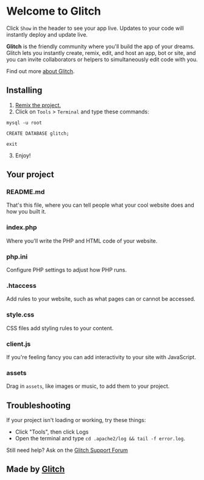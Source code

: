 # Welcome to Glitch

Click `Show` in the header to see your app live. Updates to your code will instantly deploy and update live.

**Glitch** is the friendly community where you'll build the app of your dreams. Glitch lets you instantly create, remix, edit, and host an app, bot or site, and you can invite collaborators or helpers to simultaneously edit code with you.

Find out more [about Glitch](https://glitch.com/about).

## Installing

1. [Remix the project.](https://glitch.com/edit/#!/remix/hello-httpd)
2. Click on `Tools` > `Terminal` and type these commands:

`mysql -u root`

`CREATE DATABASE glitch;`

`exit`

3. Enjoy!

## Your project

### README.md

That's this file, where you can tell people what your cool website does and how you built it.

### index.php

Where you'll write the PHP and HTML code of your website.

### php.ini

Configure PHP settings to adjust how PHP runs.

### .htaccess

Add rules to your website, such as what pages can or cannot be accessed.

### style.css

CSS files add styling rules to your content.

### client.js

If you're feeling fancy you can add interactivity to your site with JavaScript.

### assets

Drag in `assets`, like images or music, to add them to your project.

## Troubleshooting

If your project isn't loading or working, try these things:

- Click "Tools", then click Logs
-  Open the terminal and type `cd .apache2/log && tail -f error.log`.

Still need help? Ask on the [Glitch Support Forum](https://support.glitch.com)

## Made by [Glitch](https://glitch.com/)
